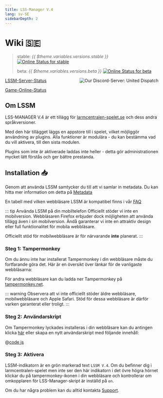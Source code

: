 ```yaml
---
title: LSS-Manager V.4
lang: sv-SE
sidebarDepth: 2
---
```


# Wiki 🇸🇪 <Badge :text="'v' + $theme.variables.versions.short"/>

> stable: *{{ $theme.variables.versions.stable }}* [![Online Status for stable](https://status.lss-manager.de/api/badge/71/status?style=flat&upLabel=online&downLabel=offline)][lssm.status]
> 
> beta: *{{ $theme.variables.versions.beta }}* [![Online Status for beta](https://status.lss-manager.de/api/badge/72/status?style=flat&upLabel=online&downLabel=offline)][lssm.status]

<discord style="float: right;"><img src="https://discord.com/api/guilds/254167535446917120/embed.png?style=banner1" alt="Our Discord-Server: United Dispatch" data-prevent-zooming></discord>

[LSSM-Server-Status][lssm.status]

[Game-Online-Status](https://status.lss-manager.de/status/missionchief)

<!-- Do NOT edit anything above this line! Any edits will be removed as content is auto generated! -->

## Om LSSM

LSS-MANAGER V.4 är ett tillägg för [larmcentralen-spelet.se][games.self] och dess andra språkversioner.

Med den här tillägget läggs en appstore till i spelet, vilket möjliggör användning av plugins. Alla funktioner är modulära - du kan bestämma vad du vill aktivera, till den sista modulen.

Plugins som inte är aktiverade laddas inte heller - detta gör administrationen mycket lätt förstås och ger bättre prestanda.


## Installation 📥
Genom att använda LSSM samtycker du till att vi samlar in metadata. Du kan hitta mer information om detta på [Metadata][docs.metadata]

En tabell med vilken webbläsare LSSM är kompatibel finns i vår [FAQ][docs.faq]

::: tip Använda LSSM på din mobiltelefon
Officiellt stöder vi inte en mobilversion. Webbläsaren Firefox erbjuder dock möjligheten att använda tillägg även i sin mobilversion. Ändå garanterar vi inte en attraktiv design eller full funktionalitet för mobila webbläsare.

Officiellt stöd för mobilwebbläsare är för närvarande **inte** planerat.
:::

### Steg 1: Tampermonkey
Om du ännu inte har installerat Tampermonkey i din webbläsare måste du fortfarande göra det. Här är en översikt över länkar för de vanligaste webbläsarna:

<tampermonkey-download-table/>

För andra webbläsare kan du ladda ner Tampermonkey på [tampermonkey.net][tampermonkey].

::: warning
Observera att vi inte officiellt stöder äldre webbläsare, mobilwebbläsare och Apple Safari. Stöd för dessa webbläsare är därför varken garanterat eller troligt.
:::

### Steg 2: Användarskript
Om Tampermonkey lyckades installeras i din webbläsare kan du antingen klicka [här][lssm.userscript] eller skapa en nytt användarskript med följande innehåll:

@[code js](@userscript)

### Steg 3: Aktivera
LSSM-indikatorn är en grön markerad text `LSSM V.4`.
Om du befinner dig i larmcentralen-spelet men inte ser den här indikatorn i det övre högra hörnet klickar du på tampermonkey-ikonen i din webbläsare och kontrollerar om omkopplaren för LSS-Manager-skript är inställd på `on`.

Om du har några problem kan du alltid kontakta [Support][docs.support].

<!-- ==START_FOOTER== Do NOT edit anything below this line! Any edits will be removed as content is auto generated! -->
[lssm.status]: https://status.lss-manager.de/
[lssm.discord]: https://discord.gg/RcTNjpB
[lssm.userscript]: https://v4.lss-manager.de/lssm-v4.user.js
[lssm.donations]: https://donate.lss-manager.de/
[docs]: https://docs.lss-manager.de/
[docs.apps]: /sv_SE/apps/
[docs.appstore]: /sv_SE/appstore/
[docs.bugs]: /sv_SE/bugs/
[docs.error_report]: /sv_SE/error_report/
[docs.faq]: /sv_SE/faq/
[docs.metadata]: /sv_SE/metadata/
[docs.other]: /sv_SE/other/
[docs.settings]: /sv_SE/settings/
[docs.suggestions]: /sv_SE/suggestions/
[docs.support]: /sv_SE/support/
[games.self]: https://larmcentralen-spelet.se
[tampermonkey]: https://tampermonkey.net/
[github]: https://github.com/LSS-Manager/LSSM-V.4
[github.issues]: https://github.com/LSS-Manager/LSSM-V.4/issues
[github.issues.open]: https://github.com/LSS-Manager/LSSM-V.4/issues?q=is%3Aissue+is%3Aopen+label%3Abug
